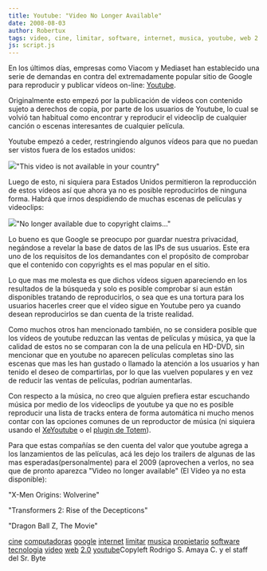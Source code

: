 ```yaml
---
title: Youtube: "Video No Longer Available"
date: 2008-08-03
author: Robertux
tags: video, cine, limitar, software, internet, musica, youtube, web 2.0, computadoras, propietario, google, tecnologia
js: script.js
---
```


En los últimos días, empresas como Viacom y Mediaset han establecido una
      serie de demandas en contra del extremadamente popular sitio de Google para reproducir y
      publicar vídeos on-line: [Youtube](http://www.youtube.com/).

Originalmente esto empezó por la publicación de vídeos con contenido sujeto a
      derechos de copia, por parte de los usuarios de Youtube, lo cual se volvió tan habitual como
      encontrar y reproducir el videoclip de cualquier canción o escenas interesantes de cualquier
      película.

Youtube empezó a ceder, restringiendo algunos vídeos para que
      no puedan ser vistos fuera de los estados unidos:

[![](http://bp1.blogger.com/_jH77WNrMVRA/SJTKbV0uW5I/AAAAAAAAB5Y/iuIgRKlwr7U/s320/postimage1.png)](http://bp1.blogger.com/_jH77WNrMVRA/SJTKbV0uW5I/AAAAAAAAB5Y/iuIgRKlwr7U/s1600-h/postimage1.png)"This video is not available
      in your country"

Luego de esto,
      ni siquiera para Estados Unidos permitieron la reproducción de estos vídeos así que ahora ya
      no es posible reproducirlos de ninguna forma. Habrá que irnos despidiendo de muchas escenas de
      películas y videoclips:

[![](http://bp2.blogger.com/_jH77WNrMVRA/SJTKtU-39RI/AAAAAAAAB5g/5IlOss3yLyw/s320/postimage2.png)](http://bp2.blogger.com/_jH77WNrMVRA/SJTKtU-39RI/AAAAAAAAB5g/5IlOss3yLyw/s1600-h/postimage2.png)"No longer available due to copyright
      claims..."

Lo bueno es que Google se preocupo por guardar
      nuestra privacidad, negándose a revelar la base de datos de las IPs de sus usuarios. Este era
      uno de los requisitos de los demandantes con el propósito de comprobar que el contenido con
      copyrights es el mas popular en el sitio.

Lo que mas me molesta es que
      dichos vídeos siguen apareciendo en los resultados de la búsqueda y solo es posible comprobar
      si aun están disponibles tratando de reproducirlos, o sea que es una tortura para los usuarios
      hacerles creer que el vídeo sigue en Youtube pero ya cuando desean reproducirlos se dan cuenta
      de la triste realidad.

Como muchos otros han mencionado también, no se
      considera posible que los vídeos de youtube reduzcan las ventas de películas y música, ya que
      la calidad de estos no se comparan con la de una película en HD-DVD, sin mencionar que en
      youtube no aparecen películas completas sino las escenas que mas les han gustado o llamado la
      atención a los usuarios y han tenido el deseo de compartirlas, por lo que las vuelven
      populares y en vez de reducir las ventas de películas, podrían aumentarlas.

Con respecto a la música, no creo que alguien prefiera estar escuchando música por medio
      de los videoclips de youtube ya que no es posible reproducir una lista de tracks entera de
      forma automática ni mucho menos contar con las opciones comunes de un reproductor de música
      (ni siquiera usando el [XeYoutube](http://www.xe-media.ch/demoV2/index.php?option=com_content&task=view&id=36&Itemid=110)
      o el [plugin de Totem](http://www.gnome.org/projects/totem/)).

Para que estas compañías se den cuenta del valor que youtube agrega a los
      lanzamientos de las películas, acá les dejo los trailers de algunas de las mas
      esperadas(personalmente) para el 2009 (aprovechen a verlos, no sea que de pronto aparezca
      "Video no longer available" (El Vídeo ya no esta
      disponible):

"X-Men Origins: Wolverine"

"Transformers 2: Rise of the
      Decepticons"

"Dragon Ball Z, The
      Movie"

[cine](http://www.blogalaxia.com/tags/cine) [computadoras](http://www.blogalaxia.com/tags/computadoras) [google](http://www.blogalaxia.com/tags/google) [internet](http://www.blogalaxia.com/tags/internet) [limitar](http://www.blogalaxia.com/tags/limitar) [musica](http://www.blogalaxia.com/tags/musica) [propietario](http://www.blogalaxia.com/tags/propietario) [software](http://www.blogalaxia.com/tags/software) [tecnologia](http://www.blogalaxia.com/tags/tecnologia) [video](http://www.blogalaxia.com/tags/video) [web](http://www.blogalaxia.com/tags/web) [2.0](http://www.blogalaxia.com/tags/2.0) [youtube](http://www.blogalaxia.com/tags/youtube)Copyleft Rodrigo S. Amaya C. y el staff del Sr.
      Byte